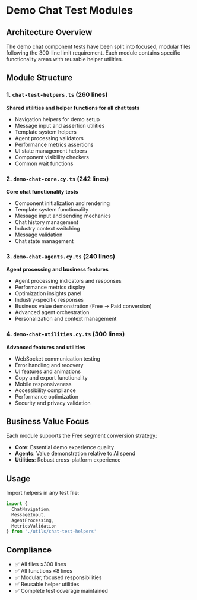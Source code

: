 # Demo Chat Test Modules

## Architecture Overview
The demo chat component tests have been split into focused, modular files following the 300-line limit requirement. Each module contains specific functionality areas with reusable helper utilities.

## Module Structure

### 1. `chat-test-helpers.ts` (260 lines)
**Shared utilities and helper functions for all chat tests**
- Navigation helpers for demo setup
- Message input and assertion utilities
- Template system helpers
- Agent processing validators
- Performance metrics assertions
- UI state management helpers
- Component visibility checkers
- Common wait functions

### 2. `demo-chat-core.cy.ts` (242 lines) 
**Core chat functionality tests**
- Component initialization and rendering
- Template system functionality
- Message input and sending mechanics
- Chat history management
- Industry context switching
- Message validation
- Chat state management

### 3. `demo-chat-agents.cy.ts` (240 lines)
**Agent processing and business features**
- Agent processing indicators and responses
- Performance metrics display
- Optimization insights panel
- Industry-specific responses
- Business value demonstration (Free → Paid conversion)
- Advanced agent orchestration
- Personalization and context management

### 4. `demo-chat-utilities.cy.ts` (300 lines)
**Advanced features and utilities**
- WebSocket communication testing
- Error handling and recovery
- UI features and animations
- Copy and export functionality
- Mobile responsiveness
- Accessibility compliance
- Performance optimization
- Security and privacy validation

## Business Value Focus
Each module supports the Free segment conversion strategy:
- **Core**: Essential demo experience quality
- **Agents**: Value demonstration relative to AI spend
- **Utilities**: Robust cross-platform experience

## Usage
Import helpers in any test file:
```typescript
import {
  ChatNavigation,
  MessageInput,
  AgentProcessing,
  MetricsValidation
} from './utils/chat-test-helpers'
```

## Compliance
- ✅ All files ≤300 lines
- ✅ All functions ≤8 lines  
- ✅ Modular, focused responsibilities
- ✅ Reusable helper utilities
- ✅ Complete test coverage maintained